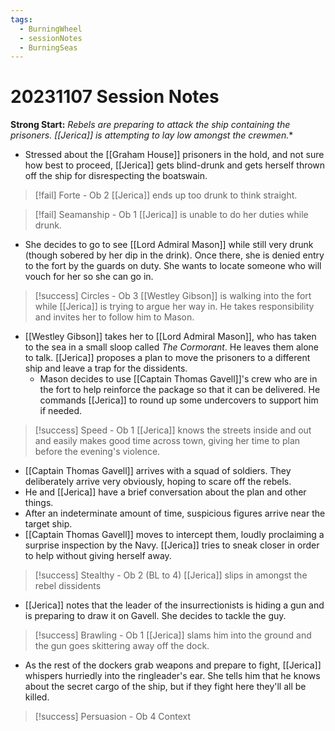 ```yaml
---
tags:
  - BurningWheel
  - sessionNotes
  - BurningSeas
---
```

# 20231107 Session Notes
**Strong Start:** *Rebels are preparing to attack the ship containing the prisoners.  [[Jerica]] is attempting to lay low amongst the crewmen.**
- Stressed about the [[Graham House]] prisoners in the hold, and not sure how best to proceed, [[Jerica]] gets blind-drunk and gets herself thrown off the ship for disrespecting the boatswain.

> [!fail] Forte - Ob 2 
> [[Jerica]] ends up too drunk to think straight.

> [!fail] Seamanship - Ob 1 
> [[Jerica]] is unable to do her duties while drunk.

- She decides to go to see [[Lord Admiral Mason]] while still very drunk (though sobered by her dip in the drink).  Once there, she is denied entry to the fort by the guards on duty.  She wants to locate someone who will vouch for her so she can go in.

> [!success] Circles - Ob 3 
> [[Westley Gibson]] is walking into the fort while [[Jerica]] is trying to argue her way in.  He takes responsibility and invites her to follow him to Mason.

- [[Westley Gibson]] takes her to [[Lord Admiral Mason]], who has taken to the sea in a small sloop called *The Cormorant*.  He leaves them alone to talk.  [[Jerica]] proposes a plan to move the prisoners to a different ship and leave a trap for the dissidents.
	- Mason decides to use [[Captain Thomas Gavell]]'s crew who are in the fort to help reinforce the package so that it can be delivered.  He commands [[Jerica]] to round up some undercovers to support him if needed.

> [!success] Speed - Ob 1 
> [[Jerica]] knows the streets inside and out and easily makes good time across town, giving her time to plan before the evening's violence.

- [[Captain Thomas Gavell]] arrives with a squad of soldiers.  They deliberately arrive very obviously,  hoping to scare off the rebels.
- He and [[Jerica]] have a brief conversation about the plan and other things.
- After an indeterminate amount of time, suspicious figures arrive near the target ship.
- [[Captain Thomas Gavell]] moves to intercept them, loudly proclaiming a surprise inspection by the Navy.  [[Jerica]] tries to sneak closer in order to help without giving herself away.

> [!success] Stealthy - Ob 2 (BL to 4) 
> [[Jerica]] slips in amongst the rebel dissidents

- [[Jerica]] notes that the leader of the insurrectionists is hiding a gun and is preparing to draw it on Gavell.  She decides to tackle the guy.

> [!success] Brawling - Ob 1 
> [[Jerica]] slams him into the ground and the gun goes skittering away off the dock.

- As the rest of the dockers grab weapons and prepare to fight, [[Jerica]] whispers hurriedly into the ringleader's ear.  She tells him that he knows about the secret cargo of the ship, but if they fight here they'll all be killed.

> [!success] Persuasion - Ob 4 
> Context



